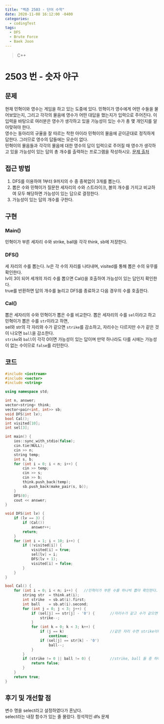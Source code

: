 ```yaml
---
title: "백준 2503 - 단어 수학"
date: 2020-11-08 16:12:00 -0400
categories: 
  - codingTest
tags:
  - DFS
  - Brute Force
  - Baek Joon
---
```


> C++ 

2503 번 - 숫자 야구
=============
 
## 문제
현재 민혁이와 영수는 게임을 하고 있는 도중에 있다. 민혁이가 영수에게 어떤 수들을 물어보았는지, 그리고 각각의 물음에 영수가 어떤 대답을 했는지가 입력으로 주어진다. 이 입력을 바탕으로 여러분은 영수가 생각하고 있을 가능성이 있는 수가 총 몇 개인지를 알아맞혀야 한다.  
영수는 동아리의 규율을 잘 따르는 착한 아이라 민혁이의 물음에 곧이곧대로 정직하게 답한다. 그러므로 영수의 답들에는 모순이 없다.  
민혁이의 물음들과 각각의 물음에 대한 영수의 답이 입력으로 주어질 때 영수가 생각하고 있을 가능성이 있는 답의 총 개수를 출력하는 프로그램을 작성하시오.
[문제 출처](https://www.acmicpc.net/problem/2503)

## 접근 방법 
1. DFS를 이용하여 1부터 9까지의 수 중 중복없이 3개를 뽑는다.  
2. 뽑은 수와 민혁이가 질문한 세자리의 수와 스트라이크, 볼의 개수를 가지고 비교하여 모두 해당하면 가능성이 있는 답으로 결정한다.  
3. 가능성이 있는 답의 개수를 구한다.

## 구현

### Main()
민혁이가 부른 세자리 수와 strike, ball을 각각 think, sb에 저장한다.

### DFS()
세 자리의 수를 뽑는다. lv은 각 수의 자리를 나타내며, visited를 통해 뽑은 수의 유무를 확인한다.  
lv이 3이 되어 세개의 자리 수를 뽑으면 Cal()을 호출하여 가능성이 있는 답인지 확인한다.   
true를 반환하면 답의 개수를 늘리고 DFS를 종료하고 다음 경우의 수를 호출한다. 

### Cal()
뽑은 세자리의 수와 민혁이가 뽑은 수를 비교한다.
뽑은 세자리의 수를 `sel`이라고 하고 민혁이가 뽑은 수를 `str`이라고 하면,  
sel와 str의 각 자리와 수가 같으면 `strike`를 감소하고, 자리수는 다르지만 수가 같은 것이 나오면 `ball`을 감소한다.  
`strike`와 `ball`이 각각 0이면 가능성이 있는 답이며 만약 하나라도 다를 시에는 가능성이 없는 수이므로 `false`를 리턴한다.

## 코드
```c++
#include <iostream>
#include <vector>
#include <string>

using namespace std;

int n, answer;
vector<string> think;
vector<pair<int, int>> sb;
void DFS(int lv);
bool Cal();
int visited[10];
int sel[3];

int main() {
	ios::sync_with_stdio(false);
	cin.tie(NULL);
	cin >> n;
	string temp;
	int s, b;
	for (int i = 0; i < n; i++) {
		cin >> temp;
		cin >> s;
		cin >> b;
		think.push_back(temp);
		sb.push_back(make_pair(s, b));
	}
	DFS(0);
	cout << answer;
}

void DFS(int lv) {
	if (lv == 3) {
		if (Cal())
			answer++;
		return;
	}
	for (int i = 1; i < 10; i++) {
		if (!visited[i]) {
			visited[i] = true;
			sel[lv] = i;
			DFS(lv + 1);
			visited[i] = false;
		}
	}
}

bool Cal() {
	for (int i = 0; i < n; i++) {	//민혁이가 부른 수를 하나씩 뽑아 확인한다.
		string str  = think.at(i);
		int strike  = sb.at(i).first;
		int ball	= sb.at(i).second;
		for (int j = 0; j < 3; j++) {
			if (sel[j] == str[j] - '0') {		//자리수가 같고 수가 같으면 strike를 감소
				strike--;
			}
			for (int k = 0; k < 3; k++) {
				if (j == k)						//같은 자리 수면 strike이며 우리는 ball을 찾아야 하므로 continue
					continue;
				if (sel[j] == str[k] - '0')
					ball--;
			}
		}
		if (strike != 0 || ball != 0) {			//strike, ball 둘 중 하나라도 0이 아니면 종료한다.
			return false;
		}
	}
	return true;
}
```

## 후기 및 개선할 점
변수 명을 select라고 설정하였다가 혼났다.  
select라는 내장 함수가 있는 줄 몰랐다. 정석적인 dfs 문제